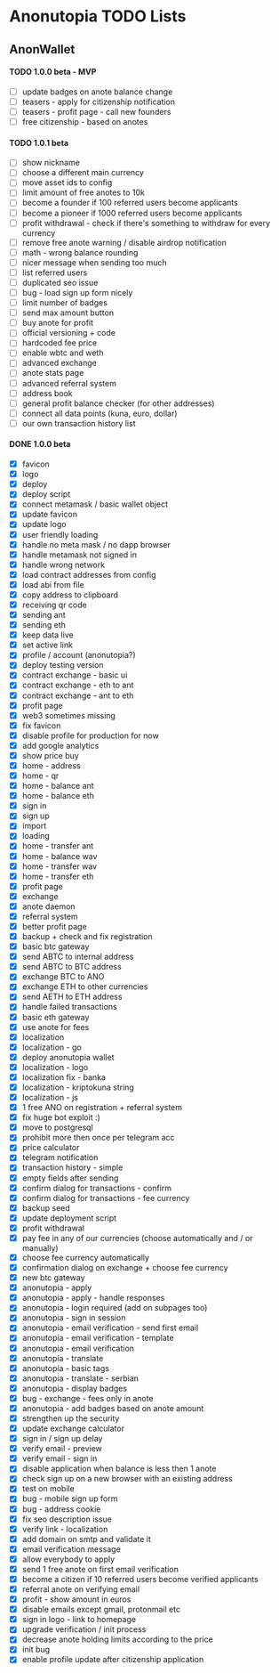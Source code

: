 # Anonutopia TODO Lists

## AnonWallet

#### TODO 1.0.0 beta - MVP

- [ ] update badges on anote balance change
- [ ] teasers - apply for citizenship notification
- [ ] teasers - profit page - call new founders
- [ ] free citizenship - based on anotes

#### TODO 1.0.1 beta

- [ ] show nickname
- [ ] choose a different main currency
- [ ] move asset ids to config
- [ ] limit amount of free anotes to 10k
- [ ] become a founder if 100 referred users become applicants
- [ ] become a pioneer if 1000 referred users become applicants
- [ ] profit withdrawal - check if there's something to withdraw for every currency
- [ ] remove free anote warning / disable airdrop notification
- [ ] math - wrong balance rounding
- [ ] nicer message when sending too much
- [ ] list referred users
- [ ] duplicated seo issue
- [ ] bug - load sign up form nicely
- [ ] limit number of badges
- [ ] send max amount button
- [ ] buy anote for profit
- [ ] official versioning + code
- [ ] hardcoded fee price
- [ ] enable wbtc and weth
- [ ] advanced exchange
- [ ] anote stats page
- [ ] advanced referral system
- [ ] address book
- [ ] general profit balance checker (for other addresses)
- [ ] connect all data points (kuna, euro, dollar)
- [ ] our own transaction history list

#### DONE 1.0.0 beta

- [x] favicon
- [x] logo
- [x] deploy
- [x] deploy script
- [x] connect metamask / basic wallet object
- [x] update favicon
- [x] update logo
- [x] user friendly loading
- [x] handle no meta mask / no dapp browser
- [x] handle metamask not signed in
- [x] handle wrong network
- [x] load contract addresses from config
- [x] load abi from file
- [x] copy address to clipboard
- [x] receiving qr code
- [x] sending ant
- [x] sending eth
- [x] keep data live
- [x] set active link
- [x] profile / account (anonutopia?)
- [x] deploy testing version
- [x] contract exchange - basic ui
- [x] contract exchange - eth to ant
- [x] contract exchange - ant to eth
- [x] profit page
- [x] web3 sometimes missing
- [x] fix favicon
- [x] disable profile for production for now
- [x] add google analytics
- [x] show price buy
- [x] home - address
- [x] home - qr
- [x] home - balance ant
- [x] home - balance eth
- [x] sign in
- [x] sign up
- [x] import
- [x] loading
- [x] home - transfer ant
- [x] home - balance wav
- [x] home - transfer wav
- [x] home - transfer eth
- [x] profit page
- [x] exchange
- [x] anote daemon
- [x] referral system
- [x] better profit page
- [x] backup + check and fix registration
- [x] basic btc gateway
- [x] send ABTC to internal address
- [x] send ABTC to BTC address
- [x] exchange BTC to ANO
- [x] exchange ETH to other currencies
- [x] send AETH to ETH address
- [x] handle failed transactions
- [x] basic eth gateway
- [x] use anote for fees
- [x] localization
- [x] localization - go
- [x] deploy anonutopia wallet
- [x] localization - logo
- [x] localization fix - banka
- [x] localization - kriptokuna string
- [x] localization - js
- [x] 1 free ANO on registration + referral system
- [x] fix huge bot exploit :)
- [x] move to postgresql
- [x] prohibit more then once per telegram acc
- [x] price calculator
- [x] telegram notification
- [x] transaction history - simple
- [x] empty fields after sending
- [x] confirm dialog for transactions - confirm
- [x] confirm dialog for transactions - fee currency
- [x] backup seed
- [x] update deployment script
- [x] profit withdrawal
- [x] pay fee in any of our currencies (choose automatically and / or manually)
- [x] choose fee currency automatically
- [x] confirmation dialog on exchange + choose fee currency
- [x] new btc gateway
- [x] anonutopia - apply
- [x] anonutopia - apply - handle responses
- [x] anonutopia - login required (add on subpages too)
- [x] anonutopia - sign in session
- [x] anonutopia - email verification - send first email
- [x] anonutopia - email verification - template
- [x] anonutopia - email verification
- [x] anonutopia - translate
- [x] anonutopia - basic tags
- [x] anonutopia - translate - serbian
- [x] anonutopia - display badges
- [x] bug - exchange - fees only in anote
- [x] anonutopia - add badges based on anote amount
- [x] strengthen up the security
- [x] update exchange calculator
- [x] sign in / sign up delay
- [x] verify email - preview
- [x] verify email - sign in
- [x] disable application when balance is less then 1 anote
- [x] check sign up on a new browser with an existing address
- [x] test on mobile
- [x] bug - mobile sign up form
- [x] bug - address cookie
- [x] fix seo description issue
- [x] verify link - localization
- [x] add domain on smtp and validate it
- [x] email verification message
- [x] allow everybody to apply
- [x] send 1 free anote on first email verification
- [x] become a citizen if 10 referred users become verified applicants
- [x] referral anote on verifying email
- [x] profit - show amount in euros
- [x] disable emails except gmail, protonmail etc
- [x] sign in logo - link to homepage
- [x] upgrade verification / init process
- [x] decrease anote holding limits according to the price
- [x] init bug
- [x] enable profile update after citizenship application
